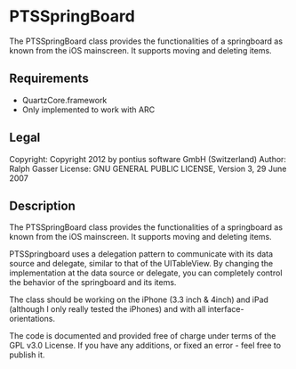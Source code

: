 PTSSpringBoard
==============

The PTSSpringBoard class provides the functionalities of a springboard as known from the iOS mainscreen. It supports moving and deleting items.

## Requirements
- QuartzCore.framework
- Only implemented to work with ARC

## Legal

Copyright: Copyright 2012 by pontius software GmbH (Switzerland)
Author: Ralph Gasser
License: GNU GENERAL PUBLIC LICENSE, Version 3, 29 June 2007

## Description

The PTSSpringBoard class provides the functionalities of a springboard as known from the iOS mainscreen. It supports moving and deleting items. 

PTSSpringboard uses a delegation pattern to communicate with its data source and delegate, similar to that of the UITableView. By changing the implementation at the data source or delegate, you can completely control the behavior of the springboard and its items.

The class should be working on the iPhone (3.3 inch & 4inch) and iPad (although I only really tested the iPhones) and with all interface-orientations. 

The code is documented and provided free of charge under terms of the GPL v3.0 License. If you have any additions, or fixed an error - feel free to publish it.
